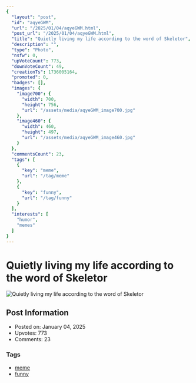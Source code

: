 ```yaml
---
{
  "layout": "post",
  "id": "aqyeGWM",
  "url": "/2025/01/04/aqyeGWM.html",
  "post_url": "/2025/01/04/aqyeGWM.html",
  "title": "Quietly living my life according to the word of Skeletor",
  "description": "",
  "type": "Photo",
  "nsfw": 0,
  "upVoteCount": 773,
  "downVoteCount": 49,
  "creationTs": 1736005164,
  "promoted": 0,
  "badges": [],
  "images": {
    "image700": {
      "width": 700,
      "height": 756,
      "url": "/assets/media/aqyeGWM_image700.jpg"
    },
    "image460": {
      "width": 460,
      "height": 497,
      "url": "/assets/media/aqyeGWM_image460.jpg"
    }
  },
  "commentsCount": 23,
  "tags": [
    {
      "key": "meme",
      "url": "/tag/meme"
    },
    {
      "key": "funny",
      "url": "/tag/funny"
    }
  ],
  "interests": [
    "humor",
    "memes"
  ]
}
---
```


# Quietly living my life according to the word of Skeletor

![Quietly living my life according to the word of Skeletor](/assets/media/aqyeGWM_image700.jpg)

## Post Information

- Posted on: January 04, 2025
- Upvotes: 773
- Comments: 23

### Tags

- [meme](/tag/meme)
- [funny](/tag/funny)
